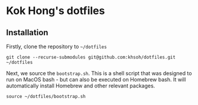 # Kok Hong's dotfiles

## Installation

Firstly, clone the repository to `~/dotfiles`

```
git clone --recurse-submodules git@github.com:khsoh/dotfiles.git ~/dotfiles
```

Next, we source the `bootstrap.sh`.  This is a shell script that was designed to run on MacOS bash - but can also be executed on Homebrew bash.  It will automatically install Homebrew and other relevant packages.

```
source ~/dotfiles/bootstrap.sh
```


